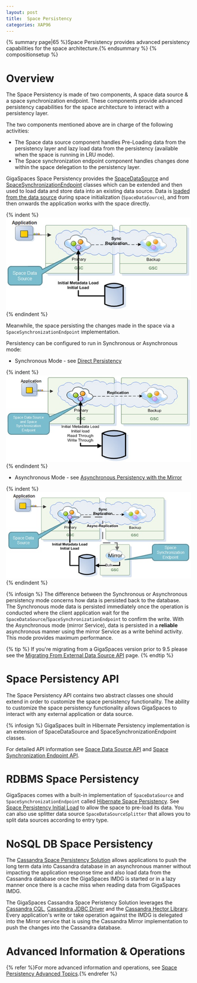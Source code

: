 ```yaml
---
layout: post
title:  Space Persistency
categories: XAP96
---
```


{% summary page|65 %}Space Persistency provides advanced persistency capabilities for the space architecture.{% endsummary %}
{% compositionsetup %}

# Overview

The Space Persistency is made of two components, A space data source & a space synchronization endpoint.
These components provide advanced persistency capabilities for the space architecture to interact with a persistency layer.

The two components mentioned above are in charge of the following activities:

- The Space data source component handles Pre-Loading data from the persistency layer and lazy load data from the persistency (available when the space is running in LRU mode).
- The Space synchronization endpoint component handles changes done within the space delegation to the persistency layer.

GigaSpaces Space Persistency provides the [SpaceDataSource](http://www.gigaspaces.com/docs/JavaDocOS/org/com/gigaspaces/datasource/SpaceDataSource) and [SpaceSynchronizationEndpoint](http://www.gigaspaces.com/docs/JavaDocOS/org/com/gigaspaces/datasource/SpaceSynchronizationEndpoint) classes which can be extended and then used to load data and store data into an existing data source. Data is [loaded from the data source](/xap96/space-persistency-initial-load.html) during space initialization (`SpaceDataSource`), and from then onwards the application works with the space directly.

{% indent %}
![data-grid-initial-loadNew.jpg](/attachment_files/data-grid-initial-loadNew.jpg)
{% endindent %}

Meanwhile, the space persisting the changes made in the space via a `SpaceSynchronizationEndpoint` implementation.

Persistency can be configured to run in Synchronous or Asynchronous mode:

- Synchronous Mode - see [Direct Persistency](/xap96/direct-persistency.html)

{% indent %}
![data-grid-sync-persistNew.jpg](/attachment_files/data-grid-sync-persistNew.jpg)
{% endindent %}

- Asynchronous Mode - see  [Asynchronous Persistency with the Mirror](/xap96/asynchronous-persistency-with-the-mirror.html)

{% indent %}
![data-grid-async-persistNew.jpg](/attachment_files/data-grid-async-persistNew.jpg)
{% endindent %}

{% infosign %} The difference between the Synchronous or Asynchronous persistency mode concerns how data is persisted back to the database. The Synchronous mode data is persisted immediately once the operation is conducted where the client application wait for the `SpaceDataSource`/`SpaceSynchronizationEndpoint` to confirm the write. With the Asynchronous mode (mirror Service), data is persisted in a **reliable** asynchronous manner using the mirror Service as a write behind activity. This mode provides maximum performance.

{% tip %}
If you're migrating from a GigaSpaces version prior to 9.5 please see the [Migrating From External Data Source API](/xap96/migrating-from-external-data-source-api.html) page.
{% endtip %}

# Space Persistency API

The Space Persistency API contains two abstract classes one should extend in order to customize the space persistency functionality.
The ability to customize the space persistency functionality allows GigaSpaces to interact with any external application or data source.

{% infosign %} GigaSpaces built in Hibernate Persistency implementation is an extension of SpaceDataSource and SpaceSynchronizationEndpoint classes.

For detailed API information see [Space Data Source API](/xap96/space-data-source-api.html) and [Space Synchronization Endpoint API](/xap96/space-synchronization-endpoint-api.html).

# RDBMS Space Persistency

GigaSpaces comes with a built-in implementation of `SpaceDataSource` and `SpaceSynchronizationEndpoint` called [Hibernate Space Persistency](/xap96/hibernate-space-persistency.html). See [Space Persistency Initial Load](/xap96/space-persistency-initial-load.html) to allow the space to pre-load its data. You can also use splitter data source `SpaceDataSourceSplitter`  that allows you to split data sources according to entry type.

# NoSQL DB Space Persistency

The [Cassandra Space Persistency Solution](/xap96/cassandra-space-persistency.html) allows applications to push the long term data into Cassandra database in an asynchronous manner without impacting the application response time and also load data from the Cassandra database once the GigaSpaces IMDG is started or in a lazy manner once there is a cache miss when reading data from GigaSpaces IMDG.

The GigaSpaces Cassandra Space Peristency Solution leverages the [Cassandra CQL](http://www.datastax.com/docs/0.8/dml/using_cql), [Cassandra JDBC Driver](http://code.google.com/a/apache-extras.org/p/cassandra-jdbc) and the [Cassandra Hector Library](http://hector-client.github.com/hector/build/html/index.html). Every application's write or take operation against the IMDG is delegated into the Mirror service that is using the Cassandra Mirror implementation to push the changes into the Cassandra database.

# Advanced Information & Operations

{% refer %}For more advanced information and operations, see [Space Persistency Advanced Topics](/xap96/space-persistency-advanced-topics.html).{% endrefer %}

